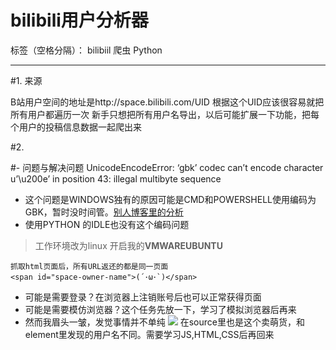# bilibili用户分析器

标签（空格分隔）： bilibiil 爬虫 Python

---

#1. 来源

B站用户空间的地址是http://space.bilibili.com/UID
根据这个UID应该很容易就把所有用户都遍历一次
新手只想把所有用户名导出，以后可能扩展一下功能，把每个用户的投稿信息数据一起爬出来

#2. 

#- 问题与解决问题
    UnicodeEncodeError: ‘gbk’ codec can’t encode character u’\u200e’ in position 43: illegal multibyte sequence
    
- 这个问题是WINDOWS独有的原因可能是CMD和POWERSHELL使用编码为GBK，暂时没时间管。[别人博客里的分析](http://www.crifan.com/unicodeencodeerror_gbk_codec_can_not_encode_character_in_position_illegal_multibyte_sequence/)
- 使用PYTHON 的IDLE也没有这个编码问题
> 工作环境改为linux   开启我的**VMWAREUBUNTU**

```
抓取html页面后，所有URL返还的都是同一页面
<span id="space-owner-name">(´･ω･`)</span>
```


- 可能是需要登录？在浏览器上注销账号后也可以正常获得页面
- 可能是需要模仿浏览器？这个任务先放一下，学习了模拟浏览器后再来
- 然而我眉头一皱，发觉事情并不单纯 ![](http://7xlyu9.com1.z0.glb.clouddn.com/15-9-23/70544866.jpg)
在source里也是这个卖萌货，和element里发现的用户名不同。需要学习JS,HTML,CSS后再回来
    






